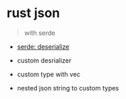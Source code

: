 # rust json
> with serde

- [serde: deserialize](https://serde.rs/impl-deserialize.html)

- custom desrializer
- custom type with vec
- nested json string to custom types

